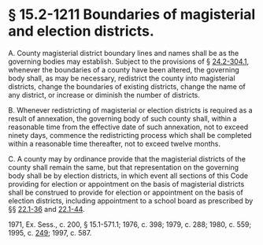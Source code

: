 # § 15.2-1211 Boundaries of magisterial and election districts.

<p>A. County magisterial district boundary lines and names shall be as the governing bodies may establish. Subject to the provisions of § <a href='http://law.lis.virginia.gov/vacode/24.2-304.1/'>24.2-304.1</a>, whenever the boundaries of a county have been altered, the governing body shall, as may be necessary, redistrict the county into magisterial districts, change the boundaries of existing districts, change the name of any district, or increase or diminish the number of districts.</p><p>B. Whenever redistricting of magisterial or election districts is required as a result of annexation, the governing body of such county shall, within a reasonable time from the effective date of such annexation, not to exceed ninety days, commence the redistricting process which shall be completed within a reasonable time thereafter, not to exceed twelve months.</p><p>C. A county may by ordinance provide that the magisterial districts of the county shall remain the same, but that representation on the governing body shall be by election districts, in which event all sections of this Code providing for election or appointment on the basis of magisterial districts shall be construed to provide for election or appointment on the basis of election districts, including appointment to a school board as prescribed by §§ <a href='http://law.lis.virginia.gov/vacode/22.1-36/'>22.1-36</a> and <a href='http://law.lis.virginia.gov/vacode/22.1-44/'>22.1-44</a>.</p><p>1971, Ex. Sess., c. 200, § 15.1-571.1; 1976, c. 398; 1979, c. 288; 1980, c. 559; 1995, c. <a href='http://lis.virginia.gov/cgi-bin/legp604.exe?951+ful+CHAP0249'>249</a>; 1997, c. 587.</p>